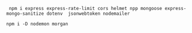 ` npm i express express-rate-limit cors helmet npp mongoose express-mongo-sanitize dotenv  jsonwebtoken nodemailer`

`npm i -D nodemon morgan`
